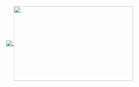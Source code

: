 <a href="https://github.com/anuraghazra/github-readme-stats">
  <img align="center" src="https://github-readme-stats.vercel.app/api?username=rodrigopiccelli&card_width=320&show=prs_merged,prs_merged_percentage&hide=contribs&show_icons=true&theme=vision-friendly-dark" />
</a>
<a href="https://github.com/anuraghazra/convoychat">
  <img style="width:320px;height:200px" align="center" src="https://github-readme-stats.vercel.app/api/top-langs?username=rodrigopiccelli&layout=compact&langs_count=4&theme=vision-friendly-dark" />
</a>
